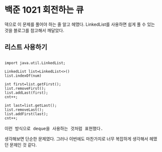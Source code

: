 # 백준 1021 회전하는 큐

덱으로 이 문제를 풀어야 하는 줄 알고 헤맸다. LinkedList를 사용하면 쉽게 풀 수 있는 것을 블로그를 참고해서 깨달았다.<br>

## 리스트 사용하기

<pre>
<code>
import java.util.LinkedList;

LinkedList<Integer> list=LinkedList<>()
list.indexOf(num)

int first=list.getFirst();
list.removeFirst();
list.addLast(first);
cnt++;

int last=list.getLast();
list.removeLast();
list.addFirst(last);
cnt++;
</code>
이런 방식으로 deque을 사용하는 것처럼 표현했다.
</pre>

생각해보면 단순한 문제였다. 그러나 이번에도 마찬가지로 너무 복잡하게 생각해서 헤맸던 문제인 것 같다.
